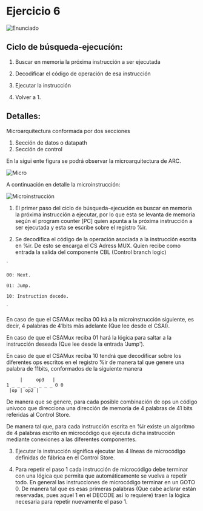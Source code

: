 # Ejercicio 6

![Enunciado](https://github.com/Lukas-De-Angelis-Riva/Estructura-Assembly/blob/master/Guia7/Ejercicio06/Enunciado.JPG)


## Ciclo de búsqueda-ejecucíón:

1. Buscar en memoria la próxima instrucción a ser ejecutada

2. Decodificar el código de operación de esa instrucción

3. Ejecutar la instrucción

4. Volver a 1.

## Detalles:
Microarquitectura conformada por dos secciones

1. Sección de datos o datapath
2. Sección de control

En la sigui ente figura se podrá observar la microarquitectura de ARC.

![Micro](https://github.com/Lukas-De-Angelis-Riva/Estructura-Assembly/blob/master/Guia7/Ejercicio06/ComponentesMicro.JPG)

A continuación en detalle la microinstrucción:

![Microinstrucción](https://github.com/Lukas-De-Angelis-Riva/Estructura-Assembly/blob/master/Guia7/Ejercicio06/Microinstruccion.JPG)

1. El primer paso del ciclo de búsqueda-ejecución es buscar en memoria la próxima instrucción a ejecutar, por lo que esta se levanta de memoria según el program counter [PC] quien apunta a la próxima instrucción a ser ejecutada y esta se escribe sobre el registro %ir.

2. Se decodifica el código de la operación asociada a la instrucción escrita en %ir. De esto se encarga el CS Adress MUX.
Quien recibe como entrada la salida del componente CBL (Control branch logic)

`
	
	00: Next.
	
	01: Jump.
	
	10: Instruction decode.
	
`

En caso de que el CSAMux reciba 00 irá a la microinstrucción siguiente, es decir, 4 palabras de 41bits más adelante (Que lee desde el CSAI).

En caso de que el CSAMux reciba 01 hará la lógica para saltar a la instrucción deseada (Que lee desde la entrada 'Jump').

En caso de que el CSAMux reciba 10 tendrá que decodificar sobre los diferentes ops escritos en el registro %ir de manera tal que genere una palabra de 11bits, conformados de la siguiente manera

```
     |     op3   |   
1 _ _ _ _ _ _ _ _ 0 0
 |op | op2 |
```

De manera que se genere, para cada posible combinación de ops un código univoco que direcciona una dirección de memoria de 4 palabras de 41 bits referidas al Control Store.

De manera tal que, para cada instrucción escrita en %ir existe un algoritmo de 4 palabras escrito en microcódigo que ejecuta dicha instrucción mediante conexiones a las diferentes componentes.

3. Ejecutar la instrucción significa ejecutar las 4 líneas de microcódigo definidas de fábrica en el Control Store.

4. Para repetir el paso 1 cada instrucción de microcódigo debe terminar con una lógica que permita que automáticamente se vuelva a repetir todo. En general las instrucciones de microcódigo terminar en un GOTO 0. De manera tal que es esas primeras palabras (Que cabe aclarar están reservadas, pues aquel 1 en el DECODE así lo requiere) traen la lógica necesaria para repetir nuevamente el paso 1.
